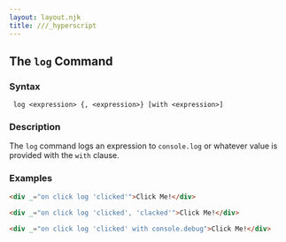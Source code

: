 ```yaml
---
layout: layout.njk
title: ///_hyperscript
---
```


## The `log` Command

### Syntax

```ebnf
 log <expression> {, <expression>} [with <expression>]
```

### Description

The `log` command logs an expression to `console.log` or whatever value is provided with the `with` clause.

### Examples

```html
<div _="on click log 'clicked'">Click Me!</div>

<div _="on click log 'clicked', 'clacked'">Click Me!</div>

<div _="on click log 'clicked' with console.debug">Click Me!</div>
```
